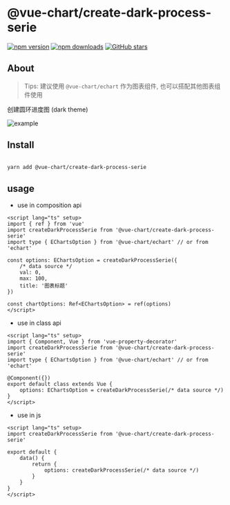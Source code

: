 # @vue-chart/create-dark-process-serie

[![npm version](https://badge.fury.io/js/%40vue-chart%2Fcreate-dark-process-serie.svg)](https://www.npmjs.com/package/@vue-chart/create-dark-process-serie)
[![npm downloads](https://img.shields.io/npm/dm/%40vue-chart%2Fcreate-dark-process-serie.svg?style=flat)](https://www.npmjs.com/package/@vue-chart/create-dark-process-serie)
[![GitHub stars](https://img.shields.io/github/stars/halo951/vue-chart?style=social&label=@vue-chart/echart)](https://github.com/halo951/vue-chart/tree/master/packages/create-dark-process-serie)

## About

> Tips: 建议使用 `@vue-chart/echart` 作为图表组件, 也可以搭配其他图表组件使用

创建圆环进度图 (dark theme)

![example](https://github.com/halo951/vue-chart/blob/master/packages/create-dark-process-serie/example.jpg)

## Install

```bash

yarn add @vue-chart/create-dark-process-serie

```

## usage

-   use in composition api

```vue
<script lang="ts" setup>
import { ref } from 'vue'
import createDarkProcessSerie from '@vue-chart/create-dark-process-serie'
import type { EChartsOption } from '@vue-chart/echart' // or from 'echart'

const options: EChartsOption = createDarkProcessSerie({
    /* data source */
    val: 0,
    max: 100,
    title: '图表标题'
})

const chartOptions: Ref<EChartsOption> = ref(options)
</script>
```

-   use in class api

```vue
<script lang="ts" setup>
import { Component, Vue } from 'vue-property-decorator'
import createDarkProcessSerie from '@vue-chart/create-dark-process-serie'
import type { EChartsOption } from '@vue-chart/echart' // or from 'echart'

@Component({})
export default class extends Vue {
    options: EChartsOption = createDarkProcessSerie(/* data source */)
}
</script>
```

-   use in js

```vue
<script lang="ts" setup>
import createDarkProcessSerie from '@vue-chart/create-dark-process-serie'

export default {
    data() {
        return {
            options: createDarkProcessSerie(/* data source */)
        }
    }
}
</script>
```
